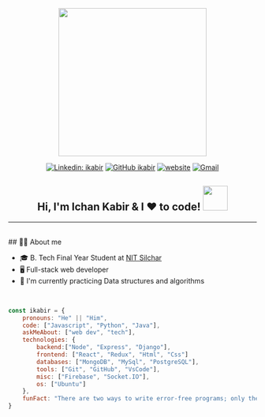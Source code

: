 <div align='center'>
  <img src="https://media.giphy.com/media/Ah3zHH7hvsSB2/giphy.gif" width="300">
  <br />

  [![Linkedin: ikabir](https://img.shields.io/badge/-ikabir-blue?style=flat-square&logo=Linkedin&logoColor=white&link=https://www.linkedin.com/in/ikabir/)](https://www.linkedin.com/in/ikabir/)
  [![GitHub ikabir](https://img.shields.io/badge/-ikabir-white?style=flat-square&logo=Github&logoColor=black&link=https://www.github.com/ikabir21)](https://www.github.com/ikabir21)
  [![website](https://img.shields.io/badge/Website-46a2f1.svg?&style=flat-square&logo=Google-Chrome&logoColor=white&link=https://ichankabir.me/)](https://ichankabir.me/)
  [![Gmail](https://img.shields.io/badge/-Gmail-fafafa?style=flat-square&logo=Gmail&logoColor=orange)](https://mailto:ichankabir@gmail.com/)

  <h2>Hi, I'm Ichan Kabir & I ❤️ to code! <img src="https://media.giphy.com/media/mGcNjsfWAjY5AEZNw6/giphy.gif" width="50"></h2>

</div>

<hr />
<br />
## 🤵‍♂️ About me
<br />

  * 🎓 B. Tech Final Year Student at [NIT Silchar](http://www.nits.ac.in/)
  * 🖥 Full-stack web developer
  * 🌱 I'm currently practicing Data structures and algorithms
<br />



```js
const ikabir = {
    pronouns: "He" || "Him",
    code: ["Javascript", "Python", "Java"],
    askMeAbout: ["web dev", "tech"],
    technologies: {
        backend:["Node", "Express", "Django"],
        frontend: ["React", "Redux", "Html", "Css"]
        databases: ["MongoDB", "MySql", "PostgreSQL"],
        tools: ["Git", "GitHub", "VsCode"],
        misc: ["Firebase", "Socket.IO"],
        os: ["Ubuntu"]
    },
    funFact: "There are two ways to write error-free programs; only the third one works"
}
```